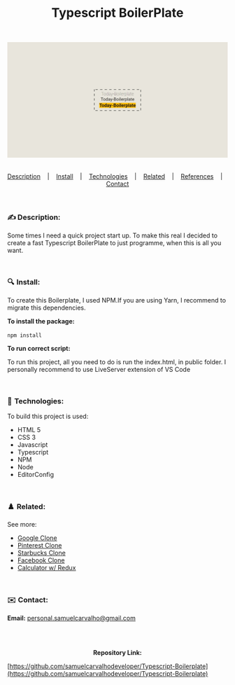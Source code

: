 <h1 align="center">
Typescript BoilerPlate</h1>

<br />

![](./src/assets/img/TodayBoilerPlate.jpeg)

<br/>

<div align="center">
  <a href="#description">Description</a> &nbsp;&nbsp;&nbsp;|&nbsp;&nbsp;&nbsp <a href="#install">Install</a> &nbsp;&nbsp;&nbsp;|&nbsp;&nbsp;&nbsp <a href="#technologies">Technologies</a> &nbsp;&nbsp;&nbsp;|&nbsp;&nbsp;&nbsp <a href="#related">Related</a> &nbsp;&nbsp;&nbsp;|&nbsp;&nbsp;&nbsp <a href="#references">References</a> &nbsp;&nbsp;&nbsp;|&nbsp;&nbsp;&nbsp <a href="#contact">Contact</a>
</div>

<br />
<br />

<h3 id="description">✍️ Description:</h3>

<p>Some times I need a quick project start up. To make this real I decided to create a fast Typescript BoilerPlate to just programme, when this is all you want.</p>

<br />

<h3 id="install">🔍  Install:</h3>

<p>To create this Boilerplate, I used NPM.If you are using Yarn, I recommend to migrate this dependencies.<p>

**To install the package:**

```npm install```


**To run correct script:**

<p>To run this project, all you need to do is run the index.html, in public folder. I personally recommend to use LiveServer extension of VS Code</p>

<br />

<h3 id="technologies">🚀  Technologies:</h3>

<p>To build this project is used:</p>

- HTML 5
- CSS 3
- Javascript
- Typescript
- NPM
- Node
- EditorConfig

<br />

<h3 id="related">♟️  Related:</h3>

See more:

<ul>
  <li><a href="https://github.com/samuelcarvalhodeveloper/Google-Clone-w-React-Js-Typescript-Styled-Components-Prettier-Eslint-EditorConfig">Google Clone</a></li>
  <li><a href="https://github.com/samuelcarvalhodeveloper/Pinterest-Clone-w-React-Js-Typescript-Styled-Components-Prettier-Eslint-EditorConfig">Pinterest Clone</a></li>
  <li><a href="https://github.com/samuelcarvalhodeveloper/Starbucks-Clone-w-React-Js-Typescript-Context-Api-Styled-Components-Prettier-Eslint-EditorConfig">Starbucks Clone</a></li>
  <li><a href="https://github.com/samuelcarvalhodeveloper/Facebook-Clone-w-React-Js-Typescript-Styled-Components-Prettier-Eslint-EditorConfig">Facebook Clone</a></li>
  <li><a href="https://github.com/samuelcarvalhodeveloper/Calculator-w-React-Js-Redux-ToolKit-Typescript-Styled-Components-Prettier-Eslint-EditorConfig">Calculator w/ Redux</a></li>
</ul>

<br />

<h3 id="contact">✉️  Contact:</h3>

**Email:**
<a href="mailto:personal.samuelcarvalho@gmail.com">personal.samuelcarvalho@gmail.com</a>

<br />
<br />

<p align="center"><strong>Repository Link:</strong></p>

[https://github.com/samuelcarvalhodeveloper/Typescript-Boilerplate](https://github.com/samuelcarvalhodeveloper/Typescript-Boilerplate)
